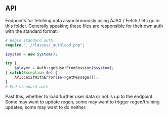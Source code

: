 ## API
Endpoints for fetching data asynchronously using AJAX / Fetch / etc go in this folder. 
Generally speaking these files are responsible for their own auth with the standard format:

```php
# Begin standard auth
require "../classes/_autoload.php";

$system = new System();

try {
    $player = Auth::getUserFromSession($system);
} catch(Exception $e) {
    API::exitWithError($e->getMessage());
}
# End standard auth
```

Past this, whether to load further user data or not is up to the endpoint. Some
may want to update regen, some may want to trigger regen/training updates, some 
may want to do neither.